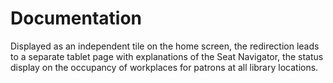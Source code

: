 # Documentation
Displayed as an independent tile on the home screen, the redirection leads to a separate tablet page with explanations of the Seat Navigator, the status display on the occupancy of workplaces for patrons at all library locations. 
